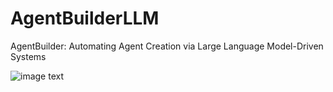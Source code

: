 # AgentBuilderLLM
AgentBuilder: Automating Agent Creation via Large Language Model-Driven Systems

![image text]([https://github.com/intelligent-environments-lab/CityLearn/blob/master/citylearn/assets/building-0-charge-0.png] "DBSCAN Performance Comparison")

